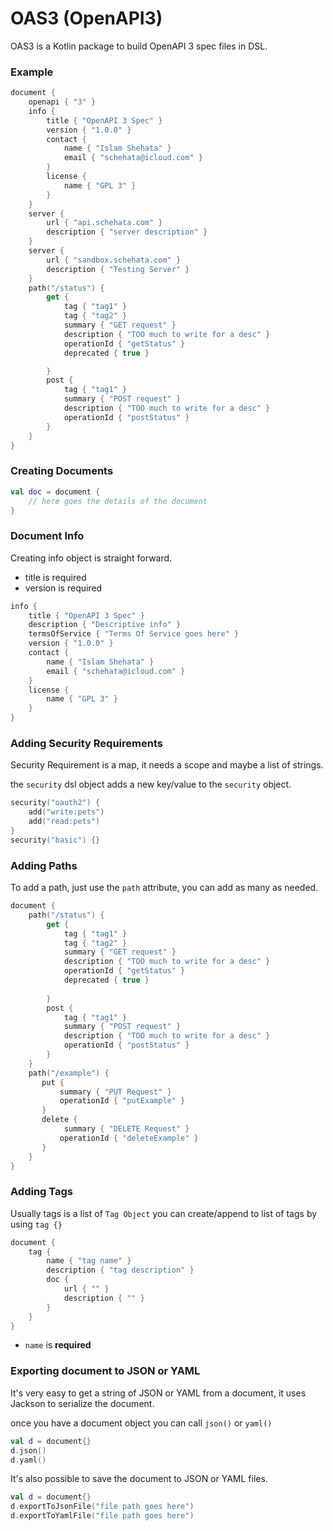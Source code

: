 # OAS3 (OpenAPI3)

OAS3 is a Kotlin package to build OpenAPI 3 spec files in DSL.


### Example

```kotlin
document {
    openapi { "3" }
    info {
        title { "OpenAPI 3 Spec" }
        version { "1.0.0" }
        contact {
            name { "Islam Shehata" }
            email { "schehata@icloud.com" }
        }
        license {
            name { "GPL 3" }
        }
    }
    server {
        url { "api.schehata.com" }
        description { "server description" }
    }
    server {
        url { "sandbox.schehata.com" }
        description { "Testing Server" }
    }
    path("/status") {
        get {
            tag { "tag1" }
            tag { "tag2" }
            summary { "GET request" }
            description { "TOO much to write for a desc" }
            operationId { "getStatus" }
            deprecated { true }

        }
        post {
            tag { "tag1" }
            summary { "POST request" }
            description { "TOO much to write for a desc" }
            operationId { "postStatus" }
        }
    }
}
```

### Creating Documents

```kotlin
val doc = document {
    // here goes the details of the document
}
```


### Document Info

Creating info object is straight forward.

- title is required
- version is required

```kotlin
info {
    title { "OpenAPI 3 Spec" }
    description { "Descriptive info" }
    termsOfService { "Terms Of Service goes here" }
    version { "1.0.0" }
    contact {
        name { "Islam Shehata" }
        email { "schehata@icloud.com" }
    }
    license {
        name { "GPL 3" }
    }
}
```


### Adding Security Requirements

Security Requirement is a map, it needs a scope and maybe a list of strings.

the `security` dsl object adds a new key/value to the `security` object.

```kotlin
security("oauth2") {
    add("write:pets")
    add("read:pets")
}
security("basic") {}
```



### Adding Paths

To add a path, just use the `path` attribute, you can add as many as needed.

```kotlin
document {
    path("/status") {
        get {
            tag { "tag1" }
            tag { "tag2" }
            summary { "GET request" }
            description { "TOO much to write for a desc" }
            operationId { "getStatus" }
            deprecated { true }
    
        }
        post {
            tag { "tag1" }
            summary { "POST request" }
            description { "TOO much to write for a desc" }
            operationId { "postStatus" }
        }
    }
    path("/example") {
       put {
           summary { "PUT Request" }
           operationId { "putExample" }
       }
       delete {
            summary { "DELETE Request" }
           operationId { "deleteExample" }
       }
    }
}
```


### Adding Tags 

Usually tags is a list of `Tag Object` you can create/append to list of 
tags by using `tag {}`

```kotlin
document {
    tag {
        name { "tag name" }
        description { "tag description" }
        doc {
            url { "" }
            description { "" }
        }
    }
}
```

 - `name` is **required**

### Exporting document to JSON or YAML

It's very easy to get a string of JSON or YAML
from a document, it uses Jackson to serialize the document.

once you have a document object you can call `json()` or `yaml()` 

```kotlin
val d = document{}
d.json()
d.yaml()
```

It's also possible to save the document to JSON or YAML files. 

```kotlin
val d = document{}
d.exportToJsonFile("file path goes here")
d.exportToYamlFile("file path goes here")
```
